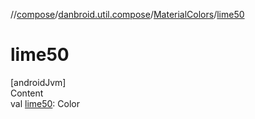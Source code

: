 //[compose](../../../index.md)/[danbroid.util.compose](../index.md)/[MaterialColors](index.md)/[lime50](lime50.md)



# lime50  
[androidJvm]  
Content  
val [lime50](lime50.md): Color  



